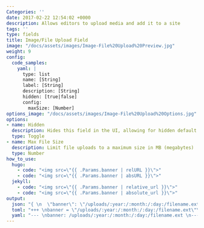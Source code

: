 ```yaml
---
Categories: ''
date: 2017-02-22 12:54:02 +0000
description: Allows editors to upload media and add it to a site
tags: ''
type: fields
title: Image/File Upload Field 
image: "/docs/assets/images/Image-File%20Upload%20Preview.jpg"
weight: 9
config:
  code_samples:
    yaml: |
      type: list
      name: [String]
      label: [String]
      description: [String]
      hidden: [true|false]
      config:
        maxSize: [Number] 
options_image: "/docs/assets/images/Image-File%20Upload%20Options.jpg"
options:
- name: Hidden
  description: Hides this field in the UI, allowing for hidden default values.
  type: Toggle
- name: Max File Size
  description: Limit file uploads to a maximum size in MB (megabytes) 
  type: Number
how_to_use:
  hugo: 
    - code: "<img src=\"{{ .Params.banner | relURL }}\">"
    - code: "<img src=\"{{ .Params.banner | absURL }}\">"
  jekyll: 
    - code: "<img src=\"{{ .Params.banner | relative_url }}\">"
    - code: "<img src=\"{{ .Params.banner | absolute_url }}\">"
output:
  json: "{ \n  \"banner\": \"/uploads/:year:/:month:/:day:/filename.ext\"\n} \n"
  toml: "+++ \nbanner = \"/uploads/:year:/:month:/:day:/filename.ext\"\n+++ \n"
  yaml: "--- \nbanner: /uploads/:year:/:month:/:day:/filename.ext \n--- \n"
---
```

